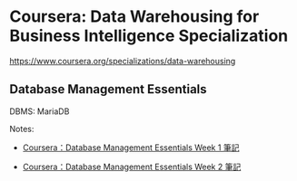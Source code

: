 # Coursera: Data Warehousing for Business Intelligence Specialization

https://www.coursera.org/specializations/data-warehousing

## Database Management Essentials

DBMS: MariaDB

Notes:

* [Coursera：Database Management Essentials Week 1 筆記](https://medium.com/@yuehlunhuang/coursera-database-management-essentials-week-1-%E7%AD%86%E8%A8%98-6aa750b0c60a)

* [Coursera：Database Management Essentials Week 2 筆記](https://medium.com/@yuehlunhuang/coursera-database-management-essentials-week-2-%E7%AD%86%E8%A8%98-c8af27a9815f)


